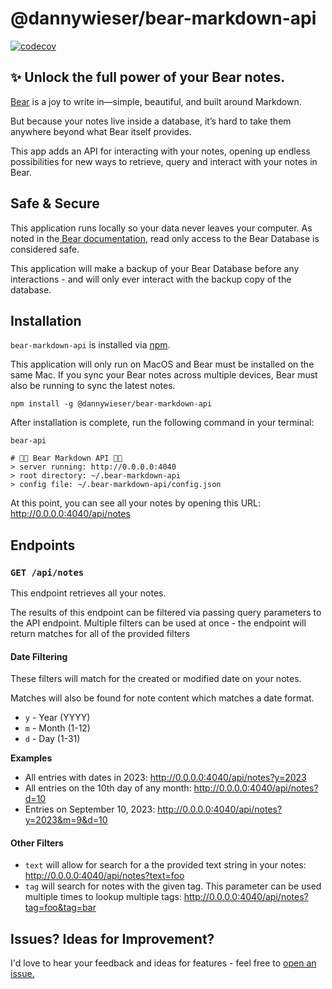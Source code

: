 # @dannywieser/bear-markdown-api

[![codecov](https://codecov.io/gh/dannywieser/bear-markdown-api/graph/badge.svg?token=DH1ZYKDVVA)](https://codecov.io/gh/dannywieser/bear-markdown-api)

## ✨ Unlock the full power of your Bear notes.

[Bear](https://bear.app) is a joy to write in—simple, beautiful, and built around Markdown.

But because your notes live inside a database, it’s hard to take them anywhere beyond what Bear itself provides.

This app adds an API for interacting with your notes, opening up endless possibilities for new ways to retrieve, query and interact with your notes in Bear.

## Safe & Secure

This application runs locally so your data never leaves your computer. As noted in the[ Bear documentation](https://bear.app/faq/where-are-bears-notes-located/), read only access to the Bear Database is considered safe.

This application will make a backup of your Bear Database before any interactions - and will only ever interact with the backup copy of the database.

## Installation

`bear-markdown-api` is installed via [npm](https://docs.npmjs.com/downloading-and-installing-node-js-and-npm).

This application will only run on MacOS and Bear must be installed on the same Mac. If you sync your Bear notes across multiple devices, Bear must also be running to sync the latest notes.

```
npm install -g @dannywieser/bear-markdown-api
```

After installation is complete, run the following command in your terminal:

`bear-api`

```
# 🤖🐻 Bear Markdown API 🐻🤖
> server running: http://0.0.0.0:4040
> root directory: ~/.bear-markdown-api
> config file: ~/.bear-markdown-api/config.json
```

At this point, you can see all your notes by opening this URL: http://0.0.0.0:4040/api/notes

## Endpoints

### `GET /api/notes`

This endpoint retrieves all your notes.

The results of this endpoint can be filtered via passing query parameters to the API endpoint.
Multiple filters can be used at once - the endpoint will return matches for all of the provided filters

#### Date Filtering

These filters will match for the created or modified date on your notes.

Matches will also be found for note content which matches a date format.

- `y` - Year (YYYY)
- `m` - Month (1-12)
- `d` - Day (1-31)

**Examples**

- All entries with dates in 2023: http://0.0.0.0:4040/api/notes?y=2023
- All entries on the 10th day of any month: http://0.0.0.0:4040/api/notes?d=10
- Entries on September 10, 2023: http://0.0.0.0:4040/api/notes?y=2023&m=9&d=10

#### Other Filters

- `text` will allow for search for a the provided text string in your notes: http://0.0.0.0:4040/api/notes?text=foo
- `tag` will search for notes with the given tag. This parameter can be used multiple times to lookup multiple tags: http://0.0.0.0:4040/api/notes?tag=foo&tag=bar

## Issues? Ideas for Improvement?

I'd love to hear your feedback and ideas for features - feel free to [open an issue.](https://github.com/dannywieser/bear-markdown-api/issues)
